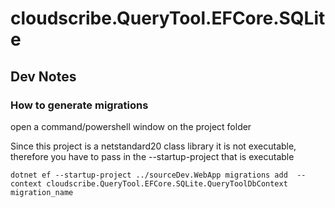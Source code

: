 ﻿# cloudscribe.QueryTool.EFCore.SQLite

## Dev Notes

### How to generate migrations

open a command/powershell window on the project folder

Since this project is a netstandard20 class library it is not executable, therefore you have to pass in the --startup-project that is executable

~~~
dotnet ef --startup-project ../sourceDev.WebApp migrations add  --context cloudscribe.QueryTool.EFCore.SQLite.QueryToolDbContext migration_name
~~~
